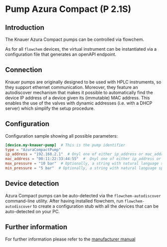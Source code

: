 # Pump Azura Compact (P 2.1S)
## Introduction
The Knauer Azura Compact pumps can be controlled via flowchem.

As for all `flowchem` devices, the virtual instrument can be instantiated via a configuration file that generates an
openAPI endpoint.


## Connection
Knauer pumps are originally designed to be used with HPLC instruments, so they support ethernet communication.
Moreover, they feature an autodiscover mechanism that makes it possible to automatically find the device IP address
of a device given its (immutable) MAC address.
This enables the use of the valves with dynamic addresses (i.e. with a DHCP server) which simplify the setup procedure.

## Configuration
Configuration sample showing all possible parameters:

```toml
[device.my-knauer-pump]  # This is the pump identifier
type = "AzuraCompactPump"
ip_address = "192.168.2.1"  # Onyl one of either ip_address or mac_address need to be provided
mac_address = "00:11:22:33:44:55"  #  Onyl one of either ip_address or mac_address need to be provided
max_pressure = "10 bar"  # Optionally, a string with natural language specifying max pressure can be provided
min_pressure = "5 bar"  # Optionally, a string with natural language specifying max pressure can be provided
```

## Device detection
Azura Compact pumps can be auto-detected via the `flowchem-autodiscover` command-line utility.
After having installed flowchem, run `flowchem-autodiscover` to create a configuration stub with all the devices that
can be auto-detected on your PC.

## Further information
For further information please refer to the [manufacturer manual](./pump_p2.1s_instructions.pdf)
